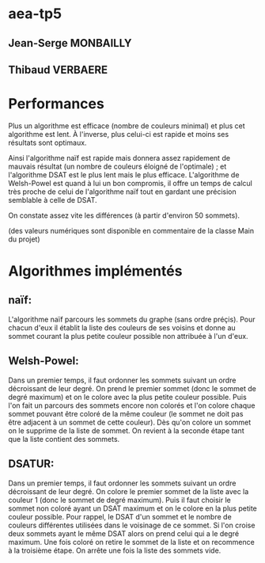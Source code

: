# aea-tp5

## Jean-Serge MONBAILLY
## Thibaud VERBAERE

Performances
============
Plus un algorithme est efficace (nombre de couleurs minimal) et plus cet algorithme est lent.
À l'inverse, plus celui-ci est rapide et moins ses résultats sont optimaux.

Ainsi l'algorithme naïf est rapide mais donnera assez rapidement de mauvais résultat (un nombre de couleurs
éloigné de l'optimale) ; et l'algorithme DSAT est le plus lent mais le plus efficace. L'algorithme de Welsh-Powel
est quand à lui un bon compromis, il offre un temps de calcul très proche de celui de l'algorithme naïf tout en 
gardant une précision semblable à celle de DSAT.

On constate assez vite les différences (à partir d'environ 50 sommets).

(des valeurs numériques sont disponible en commentaire de la classe Main du projet)


Algorithmes implémentés
=======================

naïf:
-----
L'algorithme naïf parcours les sommets du graphe (sans ordre préçis).
Pour chacun d'eux il établit la liste des couleurs de ses voisins et donne au sommet courant la plus petite
couleur possible non attribuée à l'un d'eux.

Welsh-Powel:
------------
Dans un premier temps, il faut ordonner les sommets suivant un ordre décroissant de leur degré.
On prend le premier sommet (donc le sommet de degré maximum) et on le colore avec la plus petite couleur possible.
Puis l'on fait un parcours des sommets encore non colorés et l'on colore chaque sommet pouvant être coloré
de la même couleur (le sommet ne doit pas être adjacent à un sommet de cette couleur).
Dès qu'on colore un sommet on le supprime de la liste de sommet.
On revient à la seconde étape tant que la liste contient des sommets.

DSATUR:
-------
Dans un premier temps, il faut ordonner les sommets suivant un ordre décroissant de leur degré.
On colore le premier sommet de la liste avec la couleur 1 (donc le sommet de degré maximum).
Puis il faut choisir le sommet non coloré ayant un DSAT maximum et on le colore en la plus petite couleur possible.
Pour rappel, le DSAT d'un sommet et le nombre de couleurs différentes utilisées dans le voisinage de ce sommet.
Si l'on croise deux sommets ayant le même DSAT alors on prend celui qui a le degré maximum.
Une fois coloré on retire le sommet de la liste et on recommence à la troisième étape. On arrête une fois la liste
des sommets vide.
